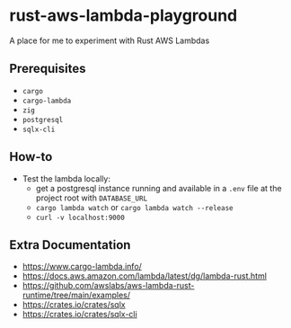 # rust-aws-lambda-playground
A place for me to experiment with Rust AWS Lambdas

## Prerequisites

- `cargo`
- `cargo-lambda`
- `zig`
- `postgresql`
- `sqlx-cli`

## How-to

- Test the lambda locally:
  - get a postgresql instance running and available in a `.env` file at the project root with `DATABASE_URL`
  - `cargo lambda watch` or `cargo lambda watch --release`
  - `curl -v localhost:9000`

## Extra Documentation

- https://www.cargo-lambda.info/
- https://docs.aws.amazon.com/lambda/latest/dg/lambda-rust.html
- https://github.com/awslabs/aws-lambda-rust-runtime/tree/main/examples/
- https://crates.io/crates/sqlx
- https://crates.io/crates/sqlx-cli
